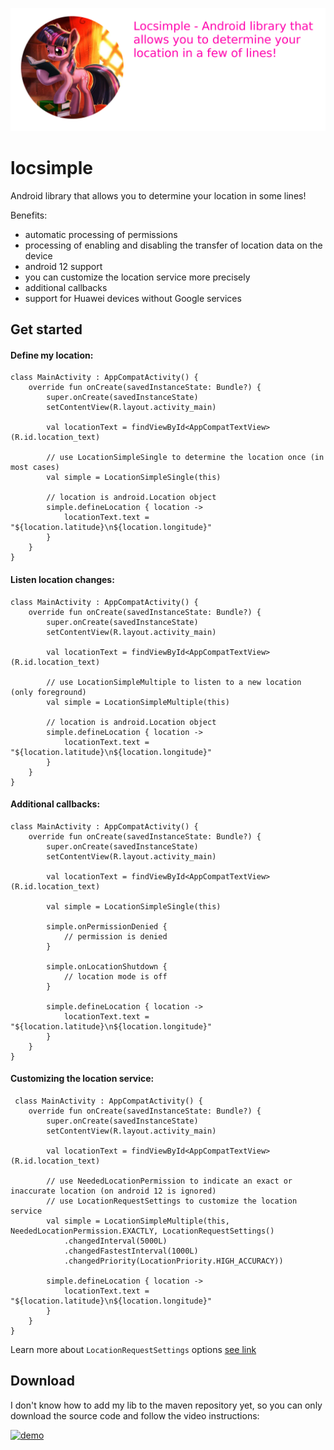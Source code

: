 ![locsimple](https://github.com/evitwilly/locsimple/blob/master/assets/logo.png)

# locsimple

Android library that allows you to determine your location in some lines!

Benefits:
- automatic processing of permissions
- processing of enabling and disabling the transfer of location data on the device
- android 12 support
- you can customize the location service more precisely
- additional callbacks
- support for Huawei devices without Google services

## Get started

#### Define my location:

    class MainActivity : AppCompatActivity() {
        override fun onCreate(savedInstanceState: Bundle?) {
            super.onCreate(savedInstanceState)
            setContentView(R.layout.activity_main)

            val locationText = findViewById<AppCompatTextView>(R.id.location_text)

            // use LocationSimpleSingle to determine the location once (in most cases)
            val simple = LocationSimpleSingle(this)
            
            // location is android.Location object
            simple.defineLocation { location ->
                locationText.text = "${location.latitude}\n${location.longitude}"
            }
        }
    }

#### Listen location changes:

    class MainActivity : AppCompatActivity() {
        override fun onCreate(savedInstanceState: Bundle?) {
            super.onCreate(savedInstanceState)
            setContentView(R.layout.activity_main)

            val locationText = findViewById<AppCompatTextView>(R.id.location_text)
            
            // use LocationSimpleMultiple to listen to a new location (only foreground)
            val simple = LocationSimpleMultiple(this)
            
            // location is android.Location object
            simple.defineLocation { location ->
                locationText.text = "${location.latitude}\n${location.longitude}"
            }
        }
    }

#### Additional callbacks:

    class MainActivity : AppCompatActivity() {
        override fun onCreate(savedInstanceState: Bundle?) {
            super.onCreate(savedInstanceState)
            setContentView(R.layout.activity_main)

            val locationText = findViewById<AppCompatTextView>(R.id.location_text)

            val simple = LocationSimpleSingle(this)

            simple.onPermissionDenied { 
                // permission is denied
            }

            simple.onLocationShutdown { 
                // location mode is off
            }

            simple.defineLocation { location ->
                locationText.text = "${location.latitude}\n${location.longitude}"
            }
        }
    }


#### Customizing the location service:

     class MainActivity : AppCompatActivity() {
        override fun onCreate(savedInstanceState: Bundle?) {
            super.onCreate(savedInstanceState)
            setContentView(R.layout.activity_main)

            val locationText = findViewById<AppCompatTextView>(R.id.location_text)

            // use NeededLocationPermission to indicate an exact or inaccurate location (on android 12 is ignored)
            // use LocationRequestSettings to customize the location service
            val simple = LocationSimpleMultiple(this, NeededLocationPermission.EXACTLY, LocationRequestSettings()
                .changedInterval(5000L)
                .changedFastestInterval(1000L)
                .changedPriority(LocationPriority.HIGH_ACCURACY))

            simple.defineLocation { location ->
                locationText.text = "${location.latitude}\n${location.longitude}"
            }
        }
    }


Learn more about <code>LocationRequestSettings</code> options <a href="https://developer.android.com/training/location/change-location-settings">see link</a>

## Download

I don't know how to add my lib to the maven repository yet, so you can only download the source code and follow the video instructions:

[![demo](https://img.youtube.com/vi/y5Cgzd7hink/0.jpg)](https://www.youtube.com/watch?v=y5Cgzd7hink)

